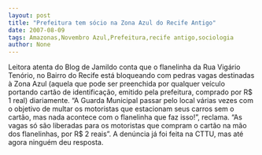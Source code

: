 ```yaml
---
layout: post
title: "Prefeitura tem sócio na Zona Azul do Recife Antigo"
date: 2007-08-09
tags: Amazonas,Novembro Azul,Prefeitura,recife antigo,sociologia
author: None
---
```

Leitora atenta do Blog de Jamildo conta que o flanelinha da Rua Vig&aacute;rio Ten&oacute;rio, no Bairro do Recife est&aacute; bloqueando com pedras vagas destinadas &agrave; Zona Azul (aquela que pode ser preenchida por qualquer ve&iacute;culo portando cart&atilde;o de identifica&ccedil;&atilde;o, emitido pela prefeitura, comprado por R$ 1 real) diariamente.
&ldquo;A Guarda Municipal passar pelo local v&aacute;rias vezes com o objetivo de multar os motoristas que estacionam seus carros sem o cart&atilde;o, mas nada acontece com o flanelinha que faz isso!&rdquo;, reclama. &ldquo;As vagas s&oacute; s&atilde;o liberadas para os motoristas que compram o cart&atilde;o na m&atilde;o dos flanelinhas, por R$ 2 reais&rdquo;.
A den&uacute;ncia j&aacute; foi feita na CTTU, mas at&eacute; agora ningu&eacute;m deu resposta. 
 